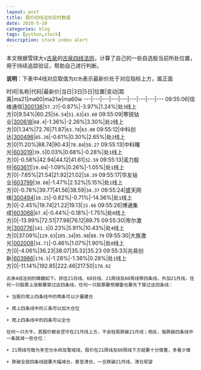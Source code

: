 ```yaml
---
layout: post
title: 股价四线法则实时数据
date: 2020-5-10
categories: blog
tags: [python,stock]
description: stock index alert
---
```



本文根据雪球大v[古泉](https://xueqiu.com/u/7148646888)的[古泉四线法则](https://xueqiu.com/7148646888/130498192)，计算了自己的一些自选股当前所处位置，用于持续追踪验证，帮助自己进行判断。

**说明**：下表中4线对应取值为`红色`表示最新价处于对应指标上方，属正面

时间|名称|代码|最新价|当日|3日|5日|位置|变动|距离|ma21|ma60|ma21w|ma60w
---|---|---|---|---|---|---|---|---
09:55:06|信维通信|[300136](https://xueqiu.com/S/SZ300136)|`57.27`|-0.87%|-3.97%|1.24%|处`3`线上方|0|9.54%|60.25|`56.54`|`51.63`|`43.60`
09:55:09|寒锐钴业|[300618](https://xueqiu.com/S/SZ300618)|`68.4`|-1.36%|-2.26%|3.30%|处`2`线上方|0|1.34%|72.76|71.87|`63.78`|`63.00`
09:55:12|中科创达|[300496](https://xueqiu.com/S/SZ300496)|`85.26`|-0.61%|0.30%|2.65%|处`2`线上方|0|11.20%|88.74|90.43|`78.84`|`58.27`
09:55:13|中科曙光|[603019](https://xueqiu.com/S/SH603019)|`39.5`|0.03%|0.68%|-0.28%|处`1`线上方|0|-0.58%|42.94|44.12|41.61|`32.59`
09:55:13|诺力股份|[603611](https://xueqiu.com/S/SH603611)|`19.04`|-1.09%|0.26%|-1.05%|处`1`线上方|0|-7.65%|21.54|21.92|21.02|`18.39`
09:55:17|华友钴业|[603799](https://xueqiu.com/S/SH603799)|`38.08`|-1.47%|2.52%|5.15%|处`1`线上方|0|-0.78%|39.77|41.56|38.59|`34.37`
09:55:24|盛天网络|[300494](https://xueqiu.com/S/SZ300494)|`18.25`|-0.82%|-0.71%|-14.36%|处`1`线上方|0|-2.45%|19.74|21.22|19.13|`15.66`
09:55:26|博通集成|[603068](https://xueqiu.com/S/SH603068)|`67.6`|-0.44%|-0.18%|-1.75%|处`0`线上方|0|-13.99%|72.51|77.98|76.12|89.75
09:55:30|帝尔激光|[300776](https://xueqiu.com/S/SZ300776)|`141.3`|0.23%|5.91%|10.43%|处`4`线上方|0|37.09%|`129.63`|`105.34`|`95.98`|`88.79`
09:55:30|大族激光|[002008](https://xueqiu.com/S/SZ002008)|`34.71`|-0.46%|1.07%|1.90%|处`0`线上方|0|-4.06%|36.23|38.07|35.32|35.23
09:55:33|兆易创新|[603986](https://xueqiu.com/S/SH603986)|`176.5`|-1.28%|-1.36%|0.28%|处`1`线上方|0|-11.14%|192.85|222.46|217.50|`170.62`

```
古泉4线法则的精髓如下。抓住21日线、60日线、21周线及60周线等四条线，外加21月线，任何一只股票上涨都要穿过这四条线，任何一只股票要想爆雷也要先下穿过这四条线：

+ 当股价爬上四条线中的两条可以少量建仓

+ 爬上四条线中的三条可以加大仓位

+ 爬上四条线中的四条可以全仓

任何一只大牛，其股价都会坚守在21月线上方，不会轻易跌破21月线；相反，每跌破四条线中一条就减一些仓位：

+ 21周线可做为多空分水岭及警戒线，股价在21周线及60周线下方就要十分慎重，多看少做

+ 跌破全部四条线就要大幅减仓，甚至清仓，一旦跌破21月线，清仓观望
```